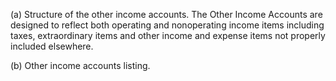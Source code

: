 (a) Structure of the other income accounts. The Other Income Accounts are designed to reflect both operating and nonoperating income items including taxes, extraordinary items and other income and expense items not properly included elsewhere.

(b) Other income accounts listing.
              


